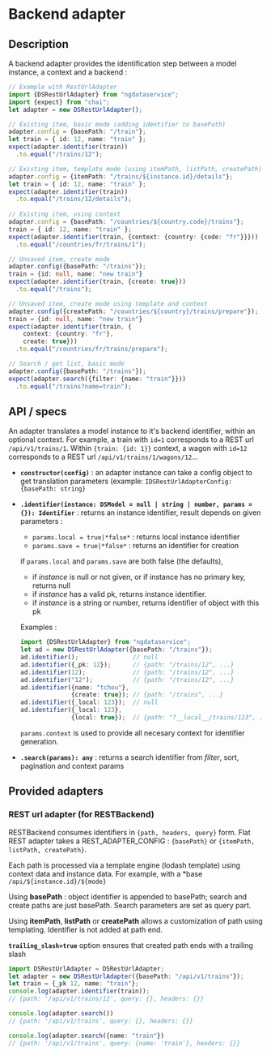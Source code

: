 # Backend adapter

## Description

A backend adapter provides the identification step between a model 
instance, a context and a backend :

```typescript
// Example with RestUrlAdapter 
import {DSRestUrlAdapter} from "ngdataservice";
import {expect} from "chai";
let adapter = new DSRestUrlAdapter();

// Existing item, basic mode (adding identifier to basePath)
adapter.config = {basePath: "/train"};
let train = { id: 12, name: "train" };
expect(adapter.identifier(train))
  .to.equal("/trains/12");

// Existing item, template mode (using itemPath, listPath, createPath)
adapter.config = {itemPath: "/trains/${instance.id}/details"};
let train = { id: 12, name: "train" };
expect(adapter.identifier(train))
  .to.equal("/trains/12/details");
  
// Existing item, using context
adapter.config = {basePath: "/countries/${country.code}/trains"};
train = { id: 12, name: "train" };
expect(adapter.identifier(train, {context: {country: {code: "fr"}}}))
  .to.equal("/countries/fr/trains/1");

// Unsaved item, create mode
adapter.config({basePath: "/trains"});
train = {id: null, name: "new train"}
expect(adapter.identifier(train, {create: true}))
  .to.equal("/trains");

// Unsaved item, create mode using template and context
adapter.config({createPath: "/countries/${country}/trains/prepare"});
train = {id: null, name: "new train"}
expect(adapter.identifier(train, {
    context: {country: "fr"},
    create: true}))
  .to.equal("/countries/fr/trains/prepare");

// Search / get list, basic mode
adapter.config({basePath: "/trains"});
expect(adapter.search({filter: {name: "train"}}))
  .to.equal("/trains?name=train");

```

## API / specs

An adapter translates a model instance to it's backend identifier, 
within an optional context. For example, a train with `id=1` corresponds
to a REST url `/api/v1/trains/1`. Within `{train: {id: 1}}` context, a
wagon with `id=12` corresponds to a REST url 
`/api/v1/trains/1/wagons/12`...

- **`constructor(config)`** : an adapter instance can take a config
    object to get translation parameters (example: 
    `IDSRestUrlAdapterConfig: {basePath: string}`

- **`.identifier(instance: DSModel = null | string | number, params = {}): Identifier`** :
    returns an instance identifier, result depends on given parameters :
    
    - `params.local = true|*false*` : returns local instance identifier
    - `params.save = true|*false*` : returns an identifier for creation
    
    if `params.local` and `params.save` are both false (the defaults),
    
    - if *instance* is null or not given, or if instance has no primary key,
       returns null
    - if *instance* has a valid pk, returns instance identifier.
    - if *instance* is a string or number, returns identifier
        of object with this pk
    
    Examples : 
    ```typescript
    import {DSRestUrlAdapter} from "ngdataservice";
    let ad = new DSRestUrlAdapter({basePath: "/trains"});
    ad.identifier();               // null
    ad.identifier({_pk: 12});      // {path: "/trains/12", ...}
    ad.identifier(12);             // {path: "/trains/12", ...}
    ad.identifier("12");           // {path: "/trains/12", ...}
    ad.identifier({name: "tchou"},
                  {create: true}); // {path: "/trains", ...}
    ad.identifier({_local: 123});  // null
    ad.identifier({_local: 123},
                  {local: true});  // {path: "?__local__/trains/123", ...}
    ```
    
    `params.context` is used to provide all necesary context for
    identifier generation. 

- **`.search(params): any`** : returns a search identifier
    from *filter*, sort, pagination and context params



## Provided adapters

### REST url adapter (for RESTBackend)

RESTBackend consumes identifiers in `{path, headers, query}` form.
Flat REST adapter takes a REST_ADAPTER_CONFIG : `{basePath}` or
`{itemPath, listPath, createPath}`.

Each path is processed via a template engine (lodash template) using
context data and instance data. For example, with a *base
`/api/${instance.id}/${mode}` 

Using **basePath** : object identifier is appended to basePath;
search and create paths are just basePath. Search parameters are set as
query part.

Using **itemPath**, **listPath** or **createPath** allows a customization
of path using templating. Identifier is not added at path end.

**`trailing_slash=true`** option ensures that created path ends with a
trailing slash

```typescript
import DSRestUrlAdapter = DSRestUrlAdapter;
let adapter = new DSRestUrlAdapter({basePath: "/api/v1/trains"});
let train = {_pk 12, name: "train"};
console.log(adapter.identifier(train));
// {path: '/api/v1/trains/12', query: {}, headers: {}}

console.log(adapter.search())
// {path: '/api/v1/trains', query: {}, headers: {}}

console.log(adapter.search({name: "train"})
// {path: '/api/v1/trains', query: {name: 'train'}, headers: {}}
```
